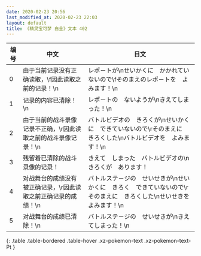 ```yaml
---
date: 2020-02-23 20:56
last_modified_at: 2020-02-23 22:03
layout: default
title: 《精灵宝可梦 白金》文本 402
---
```

| 编号 | 中文 | 日文 |
| ---- | ---- | ---- |
| 0 | 由于当前记录没有正确读取，\f因此读取之前的记录！\n | レポ－トが\nせいかくに　かかれていないので\fそのまえのレポ－トを　よみます！\n |
| 1 | 记录的内容已清除！\n | レポ－トの　ないようが\nきえてしまった！\n |
| 2 | 由于当前的战斗录像记录不正确，\r因此读取之前的战斗录像记录！\n | バトルビデオの　きろくが\nせいかくに　できていないので\rそのまえに　きろくした\nバトルビデオを　よみます！\n |
| 3 | 残留着已清除的战斗录像的记录！ | きえて　しまった　バトルビデオの\nきろくが　あります！ |
| 4 | 对战舞台的成绩没有被正确记录，\r因此读取之前正确记录的成绩！\n | バトルステ－ジの　せいせきが\nせいかくに　きろく　できていないので\rそのまえに　きろくした\nせいせきを　よみます！\n |
| 5 | 对战舞台的成绩已清除！\n | バトルステ－ジの　せいせきが\nきえてしまった！\n |
{: .table .table-bordered .table-hover .xz-pokemon-text .xz-pokemon-text-Pt }